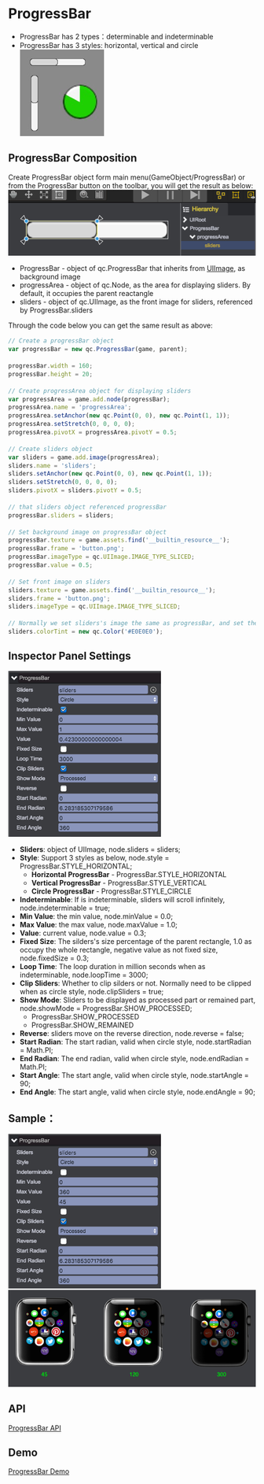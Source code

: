 # ProgressBar
* ProgressBar has 2 types：determinable and indeterminable
* ProgressBar has 3 styles: horizontal, vertical and circle  
![](images/progressbar1.png)

## ProgressBar Composition
Create ProgressBar object form main menu(GameObject/ProgressBar) or from the ProgressBar button on the toolbar, you will get the result as below:  
![](images/progressbar2.png)
* ProgressBar - object of qc.ProgressBar that inherits from [UIImage](UIImage.html), as background image
* progressArea - object of qc.Node, as the area for displaying sliders. By default, it occupies the parent reactangle
* sliders - object of qc.UIImage, as the front image for sliders, referenced by ProgressBar.sliders

Through the code below you can get the same result as above:
````javascript
// Create a progressBar object
var progressBar = new qc.ProgressBar(game, parent);

progressBar.width = 160;
progressBar.height = 20;

// Create progressArea object for displaying sliders
var progressArea = game.add.node(progressBar);
progressArea.name = 'progressArea';
progressArea.setAnchor(new qc.Point(0, 0), new qc.Point(1, 1));
progressArea.setStretch(0, 0, 0, 0);
progressArea.pivotX = progressArea.pivotY = 0.5;

// Create sliders object
var sliders = game.add.image(progressArea);
sliders.name = 'sliders';
sliders.setAnchor(new qc.Point(0, 0), new qc.Point(1, 1));
sliders.setStretch(0, 0, 0, 0);
sliders.pivotX = sliders.pivotY = 0.5;

// that sliders object referenced progressBar
progressBar.sliders = sliders;

// Set background image on progressBar object
progressBar.texture = game.assets.find('__builtin_resource__');
progressBar.frame = 'button.png';
progressBar.imageType = qc.UIImage.IMAGE_TYPE_SLICED;
progressBar.value = 0.5;

// Set front image on sliders
sliders.texture = game.assets.find('__builtin_resource__');
sliders.frame = 'button.png';
sliders.imageType = qc.UIImage.IMAGE_TYPE_SLICED;

// Normally we set sliders's image the same as progressBar, and set the sliders's colorTint for gray effect
sliders.colorTint = new qc.Color('#E0E0E0');
````

## Inspector Panel Settings
![ProgressBar](images/progressbar3.png)		
* __Sliders__: object of UIImage, node.sliders = sliders;
* __Style__: Support 3 styles as below, node.style = ProgressBar.STYLE_HORIZONTAL;
	* __Horizontal ProgressBar__ - ProgressBar.STYLE_HORIZONTAL
	* __Vertical ProgressBar__ - ProgressBar.STYLE_VERTICAL
	* __Circle ProgressBar__ - ProgressBar.STYLE_CIRCLE
* __Indeterminable__: If is indeterminable, sliders will scroll infinitely, node.indeterminable	= true;
* __Min Value__: the min value, node.minValue = 0.0;
* __Max Value__: the max value, node.maxValue = 1.0;
* __Value__: current value, node.value = 0.3;
* __Fixed Size__: The silders's size percentage of the parent rectangle, 1.0 as occupy the whole rectangle, negative value as not fixed size, node.fixedSize = 0.3;
* __Loop Time__: The loop duration in million seconds when as indeterminable, node.loopTime = 3000;
* __Clip Sliders__: Whether to clip silders or not. Normally need to be clipped when as circle style, node.clipSliders = true;
* __Show Mode__: Sliders to be displayed as processed part or remained part, node.showMode = ProgressBar.SHOW_PROCESSED;
	* ProgressBar.SHOW_PROCESSED
	* ProgressBar.SHOW_REMAINED
* __Reverse__: sliders move on the reverse direction, node.reverse = false;
* __Start Radian__: The start radian, valid when circle style, node.startRadian = Math.PI;
* __End Radian__: The end radian, valid when circle style, node.endRadian = Math.PI;
* __Start Angle__: The start angle, valid when circle style, node.startAngle = 90;
* __End Angle__: The start angle, valid when circle style, node.endAngle = 90;

## Sample：	
![](images/progressbar4.png)  
![](images/progressbar5.png)  

## API
[ProgressBar API](http://docs.qiciengine.com/api/gameobject/CProgressBar.html)

## Demo
[ProgressBar Demo](http://engine.qiciengine.com/demo/ProgressBar/progressBar_todo/index.html)
